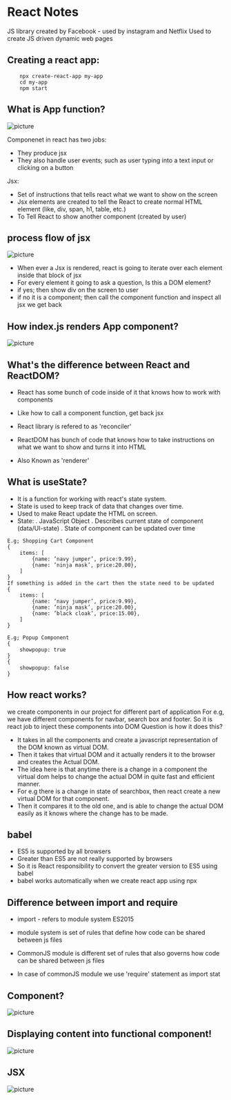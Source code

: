 # React Notes
JS library created by Facebook - used by instagram and Netflix
Used to create JS driven dynamic web pages



## Creating a react app:
```
	npx create-react-app my-app
	cd my-app
	npm start
```

## What is App function?
![picture](https://github.com/Harnoorsingh5/modern-react-with-redux/blob/master/images/AppComponent.png)

Componenet in react has two jobs:
* They produce jsx  
* They also handle user events; such as user typing into a text input or clicking on a button

Jsx:
* Set of instructions that tells react what we want to show on the screen
* Jsx elements are created to tell the React to create normal HTML element (like, div, span, h1, table, etc.)
* To Tell React to show another component (created by user)

## process flow of jsx
![picture](https://github.com/Harnoorsingh5/modern-react-with-redux/blob/master/images/question.png)
- When ever a Jsx is rendered, react is going to iterate over each element inside that block of jsx
- For every element it going to ask a question, Is this a DOM element? 
- if yes; then show  div on the screen to user
- if no it is a component; then call the component function and inspect all jsx we get back

## How index.js renders App component?
![picture](https://github.com/Harnoorsingh5/modern-react-with-redux/blob/master/images/indexjs.png)

## What's the difference between React and ReactDOM?
* React has some bunch of code inside of it that knows how to work with components
* Like how to call a component function, get back jsx
* React library is refered to as 'reconciler'

* ReactDOM has bunch of code that knows how to take instructions on what we want to show and turns it into HTML
* Also Known as 'renderer'

## What is useState?
* It is a function for working with react's state system.
* State is used to keep track of data that changes over time.
* Used to make React update the HTML on screen.
* State:
. JavaScript Object
. Describes current state of component (data/UI-state)
. State of component can be updated over time
```
E.g; Shopping Cart Component 
{
	items: [
		{name: ’navy jumper’, price:9.99},
		{name: ’ninja mask’, price:20.00},
	]
}
If something is added in the cart then the state need to be updated
{
	items: [
		{name: ’navy jumper’, price:9.99},
		{name: ’ninja mask’, price:20.00},
		{name: ’black cloak’, price:15.00},
	]
}

E.g; Popup Component
{
	showpopup: true
}
{
	showpopup: false
}
```
## How react works?
we create components in our project for different part of application
For e.g, we have different components for navbar, search box and footer. 
So it is react job to inject these components into DOM
Question is how it does this?
* It takes in all the components and create a javascript representation of the DOM known as virtual DOM.
* Then it takes that virtual DOM and it actually renders it to the browser and creates the Actual DOM.
* The idea here is that anytime there is a change in a component the virtual dom helps to change the actual DOM in quite fast and efficient manner.
* For e.g there is a change in state of searchbox, then react create a new virtual DOM for that component.
* Then  it compares it to the old one, and is able to change the actual DOM easily as it knows where the change has to be made.

## babel
* ES5 is supported by all browsers
* Greater than ES5 are not really supported by browsers
* So it is React responsibility to convert the greater version to ES5 using babel
* babel works automatically when we create react app using npx

## Difference between import and require
* import - refers to module system ES2015
* module system is set of rules that define how code can be shared between  js files

* CommonJS module is different set of rules that also governs how code can be shared between  js files
* In case of commonJS module we use 'require' statement as import stat

## Component?
![picture](https://github.com/Harnoorsingh5/modern-react-with-redux/blob/master/images/component.png)

## Displaying content into functional component!
![picture](https://github.com/Harnoorsingh5/modern-react-with-redux/blob/master/images/funccomponentex.png)

## JSX
![picture](https://github.com/Harnoorsingh5/modern-react-with-redux/blob/master/images/jsx.png)